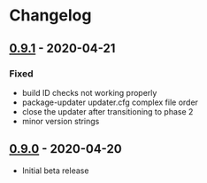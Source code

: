 # Changelog

## [0.9.1] - 2020-04-21

### Fixed

- build ID checks not working properly
- package-updater updater.cfg complex file order
- close the updater after transitioning to phase 2
- minor version strings

## [0.9.0] - 2020-04-20

- Initial beta release

[0.9.0]: https://github.com/smash64-dev/package-updater/releases/tag/v0.9.0
[0.9.1]: https://github.com/smash64-dev/package-updater/releases/tag/v0.9.1
